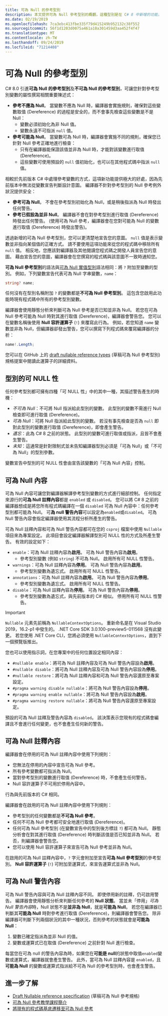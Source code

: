 ```yaml
---
title: 可為 Null 的參考型別
description: 本文提供可為 Null 參考型別的概觀，這種型別是在 C# 8 中新增的功能。 您會了解此功能如何為新及現有的專案，針對 Null 參考例外狀況提供安全。
ms.date: 02/19/2019
ms.openlocfilehash: 7ca3ebc413fbe335f79d415249b952132c38f552
ms.sourcegitcommit: 56f1d1203d0075a461a10a301459d3aa452f4f47
ms.translationtype: MT
ms.contentlocale: zh-TW
ms.lasthandoff: 09/24/2019
ms.locfileid: "71214408"
---
```

# <a name="nullable-reference-types"></a>可為 Null 的參考型別

C# 8.0 引進**可為 Null 的參考型別**及**不可為 Null 的參考型別**，可讓您針對參考型別變數的屬性撰寫相關重要陳述式：

- **參考不應為 Null**。 當變數不應為 Null 時，編譯器會實施規則，確保對這些變數取值 (Dereference) 的過程是安全的，而不會事先檢查這些變數是不是 Null：
  - 變數必須初始化為非 Null 值。
  - 變數永遠不可指派 `null` 值。
- **參考可能為 Null**。 當變數可為 Null 時，編譯器會實施不同的規則，確保您已針對 Null 參考正確地進行檢查：
  - 只有在編譯器能保證該值並非為 Null 時，才能對該變數進行取值 (Dereference)。
  - 這些變數可使用預設的 `null` 值初始化，也可以在其他程式碼中指派 `null` 值。

相較於先前版本 C# 中處理參考變數的方式，這項新功能提供極大的好處，因為先前版本中無法從變數宣告判斷設計意圖。 編譯器不針對參考型別的 Null 參考例外狀況提供安全：

- **參考可為 Null**。 不會在參考型別初始化為 Null，或是稍後指派為 Null 時發出任何警告。
- **參考已假設為並非 Null**。 編譯器不會在對參考型別進行取值 (Dereference) 時發出任何警告。 (使用可為 Null 參考，編譯器會在您對可能為 Null 的變數進行取值 (Dereference) 時發出警告)。

透過新增的可為 Null 參考型別，您可以更清楚地宣告您的意圖。 `null` 值是表示變數並非指向某個值的正確方式。 請不要使用這項功能來從您的程式碼中移除所有 `null` 值。 相反地，您應該對編譯器及其他閱讀您程式碼之開發人員宣告您的意圖。 藉由宣告您的意圖，編譯器會在您撰寫的程式碼與該意圖不一致時通知您。

**可為 Null 參考型別**的語法與[可為 Null 實值型別](programming-guide/nullable-types/index.md)語法相同：將 `?` 附加至變數的型別。 例如，下列變數宣告代表可為 Null 字串變數，`name`：

```csharp
string? name;
```

任何沒有在型別名稱附加 `?` 的變數都是**不可為 Null 參考型別**。 這包含您啟用此功能時現有程式碼中所有的參考型別變數。

編譯器會使用靜態分析來判斷可為 Null 參考是否已知並非為 Null。 若您在可為 Null 參考可能為 Null 時對其進行取值 (Dereference)，編譯器會警告您。 您可以在變數名稱後使用 **Null 容許運算子** (`!`) 來覆寫此行為。 例如，若您知道 `name` 變數並非為 Null，但編譯器卻發出警告，您可以撰寫下列程式碼來覆寫編譯器的分析：

```csharp
name!.Length;
```

您可以在 GitHub 上的 [draft nullable reference types](../../_csharplang/proposals/csharp-8.0/nullable-reference-types-specification.md#the-null-forgiving-operator) (草稿可為 Null 參考型別) 規格提案中閱讀此運算子的詳細資料。

## <a name="nullability-of-types"></a>型別的可 NULL 性

任何參考型別都可擁有四種「可 NULL 性」中的其中一種，其描述警告產生的時機：

- *不可為 Null*：不可將 Null 指派給此型別的變數。 此型別的變數不需進行 Null 檢查即可進行取值 (Dereference)。
- *可為 Null*：可將 Null 指派給此型別的變數。 若沒有事先檢查是否為 `null` 即對此型別的變數進行取值 (Dereference)，即會產生警告。
- *遺忘*：此為 C# 8 之前的狀態。 此型別的變數可進行取值或指派，且皆不會產生警告。
- *未知*：這通常是針對限制式並未告知編譯器型別必須是「可為 Null」或「不可為 Null」的型別參數。

變數宣告中型別的可 NULL 性會由宣告該變數的「可為 Null 內容」控制。

## <a name="nullable-contexts"></a>可為 Null 內容

可為 Null 內容可讓您對編譯器解譯參考型別變數的方式進行細部控制。 任何指定來源行的**可為 Null 註釋內容**都是 `enabled` 或 `disabled`。 您可以將 C# 8 之前的編譯器想成是將您所有程式碼編譯在一個 `disabled` 可為 Null 內容中：任何參考型別都可能為 Null。 可**為 null 警告內容**可以設定為`enabled`或`disabled`。 可為 Null 警告內容會指定編譯器使用其流程分析所產生的警告。

可為 Null 註釋內容和可為 Null 警告內容都可在您的 `csproj` 檔案中使用 `Nullable` 項目來為專案設定。 此項目會設定編譯器解譯型別可 NULL 性的方式及所產生警告。 有效的設定如下：

- `enable`：可為 Null 註釋內容為**啟用**。 可為 Null 警告內容為**啟用**。
  - 參考型別變數 (例如 `string`) 不可為 Null。  啟用所有可 NULL 性警告。
- `warnings`：可為 Null 註釋內容為**停用**。 可為 Null 警告內容為**啟用**。
  - 參考型別變數為遺忘式。 啟用所有可 NULL 性警告。
- `annotations`：可為 Null 註釋內容為**啟用**。 可為 Null 警告內容為**停用**。
  - 參考型別變數為遺忘式。 啟用所有可 NULL 性警告。
- `disable`：可為 Null 註釋內容為**停用**。 可為 Null 警告內容為**停用**。
  - 參考型別變數為遺忘式，與先前版本的 C# 相似。 停用所有可 NULL 性警告。

> [!IMPORTANT]
> `Nullable` 元素先前稱為 `NullableContextOptions`。 重新命名是在 Visual Studio 2019，16.2-p1 中發生的。 .NET Core SDK 3.0.100-preview5-011568 沒有此變更。 若您使用 .NET Core CLI，您將必須使用 `NullableContextOptions`，直到下一個預覽版推出。

您也可以使用指示詞，在您專案中的任何位置設定相同內容：

- `#nullable enable`：將可為 Null 註釋內容及可為 Null 警告內容設為**啟用**。
- `#nullable disable`：將可為 Null 註釋內容及可為 Null 警告內容設為**停用**。
- `#nullable restore`：將可為 Null 註釋內容和可為 Null 警告內容還原至專案設定。
- `#pragma warning disable nullable`：將可為 Null 警告內容設為**停用**。
- `#pragma warning enable nullable`：將可為 Null 警告內容設為**啟用**。
- `#pragma warning restore nullable`：將可為 Null 警告內容還原至專案設定。

預設的可為 Null 註釋及警告內容為 `disabled`。 該決策表示您現有的程式碼會編譯且不會進行任何變更，也不會產生任何新的警告。

## <a name="nullable-annotation-context"></a>可為 Null 註釋內容

編譯器會在停用的可為 Null 註釋內容中使用下列規則：

- 您無法在停用的內容中宣告可為 Null 參考。
- 所有參考變數都可指派為 Null。
- 當對參考型別的變數進行取值 (Dereference) 時，不會產生任何警告。
- Null 容許運算子不可用於停用內容中。

行為與先前版本的 C# 相同。

編譯器會在啟用的可為 Null 註釋內容中使用下列規則：

- 參考型別的任何變數都是**不可為 Null 參考**。
- 任何不可為 Null 參考都可安全地進行取值 (Dereference)。
- 任何可為 Null 參考型別 (在變數宣告中的型別後方標註 `?`) 都可為 Null。 靜態分析會在對其進行取值 (Dereference) 時判斷該值是否已知並非為 Null。 若否，則編譯器會警告您。
- 您可以使用 Null 容許運算子來宣告可為 Null 參考並非為 Null。

在啟用的可為 Null 註釋內容中，`?` 字元會附加至宣告**可為 Null 參考型別**的參考型別。 **Null 容許運算子** (`!`) 可附加至運算式，來宣告運算式並非為 Null。

## <a name="nullable-warning-context"></a>可為 Null 警告內容

可為 Null 警告內容與可為 Null 註釋內容不同。 即使停用新的註釋，仍可啟用警告。 編譯器會使用靜態分析來判斷任何參考的 **Null 狀態**。 當並未「停用」*可為 Null 警告內容*時，Null 狀態不是**並非為 Null**，就是**可能為 Null**。 若您在編譯器已判斷其**可能為 Null** 時對參考進行取值 (Dereference)，則編譯器會警告您。 除非編譯器可判斷下列兩個狀況的其中一種狀況，否則參考的狀態就會是**可能為 Null**：

1. 變數已確定指派為並非 Null 的值。
1. 變數或運算式已在取值 (Dereference) 之前針對 Null 進行檢查。

每當您在可為 null 的警告內容為時，如果您在**可能是 null**的狀態中取值`enabled`變數或運算式，編譯器就會產生警告。 此外，當可為 Null 註釋內容是 `enabled`，且**可能為 Null** 的變數或運算式指派給不可為 Null 的參考型別時，也會產生警告。

## <a name="learn-more"></a>進一步了解

- [Draft Nullable reference specification](https://github.com/dotnet/csharplang/blob/master/proposals/csharp-8.0/nullable-reference-types-specification.md) (草稿可為 Null 參考規格)
- [可為 Null 參考教學課程簡介](tutorials/nullable-reference-types.md)
- [將現有的程式碼基底遷移至可為 Null 參考](tutorials/upgrade-to-nullable-references.md)
